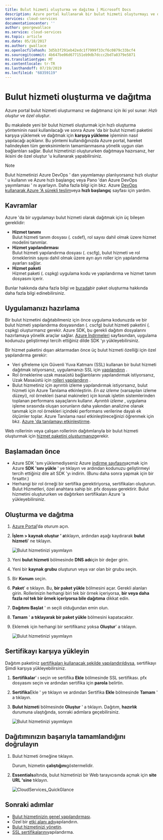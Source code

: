 ```yaml
---
title: Bulut hizmeti oluşturma ve dağıtma | Microsoft Docs
description: Azure portal kullanarak bir bulut hizmeti oluşturmayı ve dağıtmayı öğrenin.
services: cloud-services
documentationcenter: ''
author: georgewallace
ms.service: cloud-services
ms.topic: article
ms.date: 05/18/2017
ms.author: gwallace
ms.openlocfilehash: 3d5b3f291eb42edc1f7999f33cf6c0879c33bcf4
ms.sourcegitcommit: 4b647be06d677151eb9db7dccc2bd7a8379e5871
ms.translationtype: MT
ms.contentlocale: tr-TR
ms.lasthandoff: 07/19/2019
ms.locfileid: "68359119"
---
```

# <a name="how-to-create-and-deploy-a-cloud-service"></a>Bulut hizmeti oluşturma ve dağıtma
Azure portal bulut hizmeti oluşturmanız ve dağıtmanız için iki yol sunar: *Hızlı oluştur* ve *özel oluştur*.

Bu makalede yeni bir bulut hizmeti oluşturmak için hızlı oluşturma yönteminin nasıl kullanılacağı ve sonra Azure 'da bir bulut hizmeti paketini karşıya yüklemek ve dağıtmak için **karşıya yükleme** işleminin nasıl yapılacağı açıklanır. Bu yöntemi kullandığınızda Azure portal, hareket halindeyken tüm gereksinimlerin tamamlanmasına yönelik uygun olan bağlantıları sağlar. Bulut hizmetinizi oluştururken dağıtmaya hazırsanız, her ikisini de özel oluştur 'u kullanarak yapabilirsiniz.

> [!NOTE]
> Bulut hizmetinizi Azure DevOps ' dan yayımlamayı planlıyorsanız hızlı oluştur ' u kullanın ve Azure hızlı başlangıç veya Pano 'dan Azure DevOps yayımlaması ' nı ayarlayın. Daha fazla bilgi için bkz. Azure [DevOps kullanarak Azure 'A sürekli teslim][TFSTutorialForCloudService]veya **hızlı başlangıç** sayfası için yardım.
>
>

## <a name="concepts"></a>Kavramlar
Azure 'da bir uygulamayı bulut hizmeti olarak dağıtmak için üç bileşen gereklidir:

* **Hizmet tanımı**  
  Bulut hizmeti tanım dosyası (. csdef), rol sayısı dahil olmak üzere hizmet modelini tanımlar.
* **Hizmet yapılandırması**  
  Bulut hizmeti yapılandırma dosyası (. cscfg), bulut hizmeti ve rol örneklerinin sayısı dahil olmak üzere ayrı ayrı roller için yapılandırma ayarları sağlar.
* **Hizmet paketi**  
  Hizmet paketi (. cspkg) uygulama kodu ve yapılandırma ve hizmet tanım dosyasını içerir.

Bunlar hakkında daha fazla bilgi ve [burada](cloud-services-model-and-package.md)bir paket oluşturma hakkında daha fazla bilgi edinebilirsiniz.

## <a name="prepare-your-app"></a>Uygulamanızı hazırlama
Bir bulut hizmetini dağıtabilmeniz için önce uygulama kodunuzda ve bir bulut hizmeti yapılandırma dosyasından (. cscfg) bulut hizmeti paketini (. cspkg) oluşturmanız gerekir. Azure SDK, bu gerekli dağıtım dosyalarını hazırlamaya yönelik araçlar sağlar. [Azure İndirmeleri](https://azure.microsoft.com/downloads/) sayfasından, uygulama kodunuzu geliştirmeyi tercih ettiğiniz dilde SDK 'yı yükleyebilirsiniz.

Bir hizmet paketini dışarı aktarmadan önce üç bulut hizmeti özelliği için özel yapılandırma gerekir:

* Veri şifreleme için Güvenli Yuva Katmanı (SSL) kullanan bir bulut hizmeti dağıtmak istiyorsanız, uygulamanızı SSL için [yapılandırın](cloud-services-configure-ssl-certificate-portal.md#modify) .
* Rol örneklerine uzak masaüstü bağlantılarını yapılandırmak istiyorsanız, Uzak Masaüstü için [rolleri yapılandırın](cloud-services-role-enable-remote-desktop-new-portal.md) .
* Bulut hizmetiniz için ayrıntılı izleme yapılandırmak istiyorsanız, bulut hizmeti için Azure Tanılama etkinleştirin. *En az izleme* (varsayılan izleme düzeyi), rol örnekleri (sanal makineler) için konak işletim sistemlerinden toplanan performans sayaçlarını kullanır. *Ayrıntılı izleme* , uygulama işleme sırasında oluşan sorunların daha yakından analizine olanak tanımak için rol örnekleri içindeki performans verilerine dayalı ek ölçümler toplar. Azure Tanılama nasıl etkinleştireceğinizi öğrenmek için bkz. [Azure 'da tanılamayı etkinleştirme](cloud-services-dotnet-diagnostics.md).

Web rollerinin veya çalışan rollerinin dağıtımlarıyla bir bulut hizmeti oluşturmak için [hizmet paketini oluşturmanız](cloud-services-model-and-package.md#servicepackagecspkg)gerekir.

## <a name="before-you-begin"></a>Başlamadan önce
* Azure SDK 'sını yüklemediyseniz Azure [indirme sayfasını](https://azure.microsoft.com/downloads/)açmak için Azure **SDK 'sını yükle** ' ye tıklayın ve ardından kodunuzu geliştirmeyi tercih ettiğiniz dile ait SDK 'yı indirin. (Bunu daha sonra yapmak için bir fırsattır.)
* Herhangi bir rol örneği bir sertifika gerektiriyorsa, sertifikaları oluşturun. Bulut Hizmetleri, özel anahtara sahip bir. pfx dosyası gerektirir. Bulut hizmetini oluştururken ve dağıtırken sertifikaları Azure 'a yükleyebilirsiniz.

## <a name="create-and-deploy"></a>Oluşturma ve dağıtma
1. [Azure Portal](https://portal.azure.com/)’da oturum açın.
2. **İşlem > kaynak oluştur ' a**tıklayın, ardından aşağı kaydırarak **bulut hizmeti**' ne tıklayın.

    ![Bulut hizmetinizi yayımlayın](media/cloud-services-how-to-create-deploy-portal/create-cloud-service.png)
3. Yeni **bulut hizmeti** bölmesinde **DNS adı**için bir değer girin.
4. Yeni bir **kaynak grubu** oluşturun veya var olan bir grubu seçin.
5. Bir **Konum** seçin.
6. **Paket**' e tıklayın. Bu, **bir paket yükle** bölmesini açar. Gerekli alanları girin. Rollerinizin herhangi biri tek bir örnek içeriyorsa, **bir veya daha fazla rol tek bir örnek içeriyorsa bile dağıtıma** dikkat edin.
7. **Dağıtımı Başlat** ' ın seçili olduğundan emin olun.
8. **Tamam** ' **a tıklayarak bir paket yükle** bölmesini kapatacaktır.
9. Eklemek için herhangi bir sertifikanız yoksa **Oluştur**' a tıklayın.

    ![Bulut hizmetinizi yayımlayın](media/cloud-services-how-to-create-deploy-portal/select-package.png)

## <a name="upload-a-certificate"></a>Sertifikayı karşıya yükleyin
Dağıtım paketiniz [sertifikaları kullanacak şekilde yapılandırıldıysa](cloud-services-configure-ssl-certificate-portal.md#modify), sertifikayı Şimdi karşıya yükleyebilirsiniz.

1. **Sertifikalar**' ı seçin ve sertifika **Ekle** bölmesinde SSL sertifikası. pfx dosyasını seçin ve ardından sertifika için **parola** belirtin.
2. **Sertifika**Ekle ' ye tıklayın ve ardından Sertifika **Ekle** bölmesinde **Tamam** ' a tıklayın.
3. **Bulut hizmeti** bölmesinde **Oluştur** ' a tıklayın. Dağıtım, **hazırlık** durumuna ulaştığında, sonraki adımlara geçebilirsiniz.

    ![Bulut hizmetinizi yayımlayın](media/cloud-services-how-to-create-deploy-portal/attach-cert.png)

## <a name="verify-your-deployment-completed-successfully"></a>Dağıtımınızın başarıyla tamamlandığını doğrulayın
1. Bulut hizmeti örneğine tıklayın.

    Durum, hizmetin **çalıştığını**göstermelidir.
2. **Essentials**altında, bulut hizmetinizi bir Web tarayıcısında açmak için **site URL 'sine** tıklayın.

    ![CloudServices_QuickGlance](./media/cloud-services-how-to-create-deploy-portal/running.png)

[TFSTutorialForCloudService]: https://go.microsoft.com/fwlink/?LinkID=251796

## <a name="next-steps"></a>Sonraki adımlar
* [Bulut hizmetinizin genel yapılandırması](cloud-services-how-to-configure-portal.md).
* Özel bir [etki alanı adı](cloud-services-custom-domain-name-portal.md)yapılandırın.
* [Bulut hizmetinizi yönetin](cloud-services-how-to-manage-portal.md).
* [SSL sertifikalarını](cloud-services-configure-ssl-certificate-portal.md)yapılandırma.
